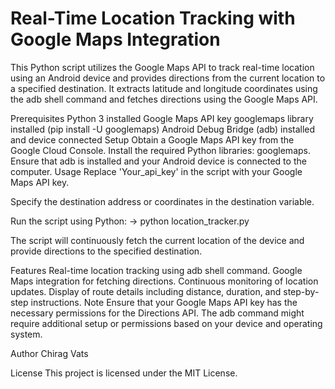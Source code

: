 # Real-Time Location Tracking with Google Maps Integration

This Python script utilizes the Google Maps API to track real-time location using an Android device and provides directions from the current location to a specified destination. It extracts latitude and longitude coordinates using the adb shell command and fetches directions using the Google Maps API.

Prerequisites
Python 3 installed
Google Maps API key
googlemaps library installed (pip install -U googlemaps)
Android Debug Bridge (adb) installed and device connected
Setup
Obtain a Google Maps API key from the Google Cloud Console.
Install the required Python libraries: googlemaps.
Ensure that adb is installed and your Android device is connected to the computer.
Usage
Replace 'Your_api_key' in the script with your Google Maps API key.

Specify the destination address or coordinates in the destination variable.

Run the script using Python:
-> python location_tracker.py

The script will continuously fetch the current location of the device and provide directions to the specified destination.

Features
Real-time location tracking using adb shell command.
Google Maps integration for fetching directions.
Continuous monitoring of location updates.
Display of route details including distance, duration, and step-by-step instructions.
Note
Ensure that your Google Maps API key has the necessary permissions for the Directions API.
The adb command might require additional setup or permissions based on your device and operating system.

Author
Chirag Vats

License
This project is licensed under the MIT License.
